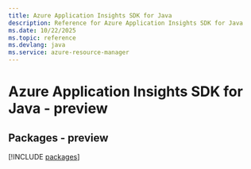 ```yaml
---
title: Azure Application Insights SDK for Java
description: Reference for Azure Application Insights SDK for Java
ms.date: 10/22/2025
ms.topic: reference
ms.devlang: java
ms.service: azure-resource-manager
---
```

# Azure Application Insights SDK for Java - preview
## Packages - preview
[!INCLUDE [packages](application-insights-index.md)]